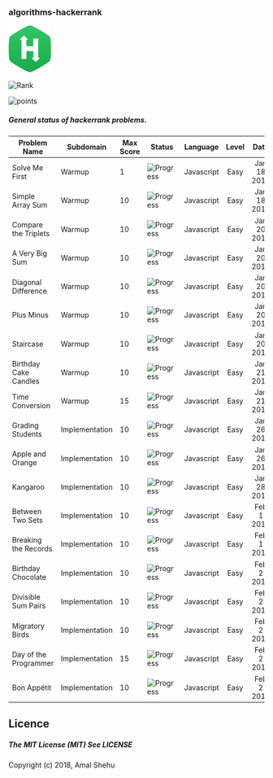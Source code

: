 ### algorithms-hackerrank

![Alt](/logo.svg "Hackerrank")

![Rank](https://img.shields.io/badge/Rank:%20-34955-blue.svg?style=for-the-badge)

![points](https://img.shields.io/badge/Points%20-2041.69-brightgreen.svg?style=for-the-badge)

##### General status of hackerrank problems.

| Problem Name                        |Subdomain         |Max Score| Status                                  | Language    | Level    |  Date       |
| ----------------------------------- |---------------   | ---     | --------------------------------------- | ----------- | :------: |:-----------:|
| Solve Me First                      | Warmup           |  1      |![Progress](http://progressed.io/bar/100)| Javascript  | Easy     |Jan 18 2018  |
| Simple Array Sum                    | Warmup           |  10     |![Progress](http://progressed.io/bar/100)| Javascript  | Easy     |Jan 18 2018  |
| Compare the Triplets                | Warmup           |  10     |![Progress](http://progressed.io/bar/100)| Javascript  | Easy     |Jan 20 2018  |
| A Very Big Sum                      | Warmup           |  10     |![Progress](http://progressed.io/bar/100)| Javascript  | Easy     |Jan 20 2018  |
| Diagonal Difference                 | Warmup           |  10     |![Progress](http://progressed.io/bar/100)| Javascript  | Easy     |Jan 20 2018  |
| Plus Minus                          | Warmup           |  10     |![Progress](http://progressed.io/bar/100)| Javascript  | Easy     |Jan 20 2018  |
| Staircase                           | Warmup           |  10     |![Progress](http://progressed.io/bar/100)| Javascript  | Easy     |Jan 20 2018  |
| Birthday Cake Candles               | Warmup           |  10     |![Progress](http://progressed.io/bar/100)| Javascript  | Easy     |Jan 21 2018  |
| Time Conversion                     | Warmup           |  15     |![Progress](http://progressed.io/bar/100)| Javascript  | Easy     |Jan 21 2018  |
| Grading Students                    | Implementation   |  10     |![Progress](http://progressed.io/bar/100)| Javascript  | Easy     |Jan 26 2018  |
| Apple and Orange                    | Implementation   |  10     |![Progress](http://progressed.io/bar/100)| Javascript  | Easy     |Jan 26 2018  |
| Kangaroo                            | Implementation   |  10     |![Progress](http://progressed.io/bar/100)| Javascript  | Easy     |Jan 28 2018  |
| Between Two Sets                    | Implementation   |  10     |![Progress](http://progressed.io/bar/100)| Javascript  | Easy     |Feb 1 2018   |
| Breaking the Records                | Implementation   |  10     |![Progress](http://progressed.io/bar/100)| Javascript  | Easy     |Feb 1 2018   |
| Birthday Chocolate                  | Implementation   |  10     |![Progress](http://progressed.io/bar/100)| Javascript  | Easy     |Feb 2 2018  |
| Divisible Sum Pairs                 | Implementation   |  10     |![Progress](http://progressed.io/bar/100)| Javascript  | Easy     |Feb 2 2018  |
| Migratory Birds                     | Implementation   |  10     |![Progress](http://progressed.io/bar/100)| Javascript  | Easy     |Feb 2 2018  |
| Day of the Programmer               | Implementation   |  15     |![Progress](http://progressed.io/bar/100)| Javascript  | Easy     |Feb 2 2018  |
| Bon Appétit                         | Implementation   |  10     |![Progress](http://progressed.io/bar/100)| Javascript  | Easy     |Feb 2 2018  |



## Licence
##### The MIT License (MIT) See LICENSE
Copyright (c) 2018, Amal Shehu

